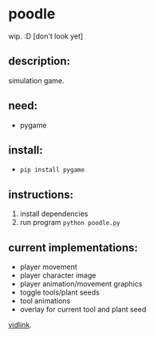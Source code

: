# poodle
wip. :D [don't look yet]

## description:
simulation game.

## need: 
- pygame

## install:
- `pip install pygame`

## instructions: 
1. install dependencies
2. run program `python poodle.py`

## current implementations:
- player movement
- player character image
- player animation/movement graphics
- toggle tools/plant seeds
- tool animations
- overlay for current tool and plant seed

[vidlink](https://www.youtube.com/watch?v=T4IX36sP_0c&t=85s/).
